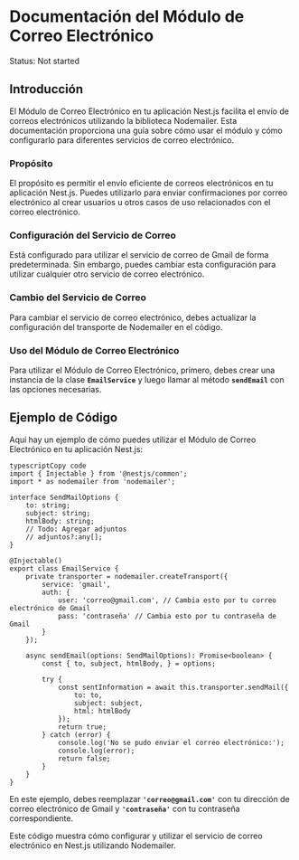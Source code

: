 # Documentación del Módulo de Correo Electrónico

Status: Not started

## **Introducción**

El Módulo de Correo Electrónico en tu aplicación Nest.js facilita el envío de correos electrónicos utilizando la biblioteca Nodemailer. Esta documentación proporciona una guía sobre cómo usar el módulo y cómo configurarlo para diferentes servicios de correo electrónico.

### **Propósito**

El propósito es permitir el envío eficiente de correos electrónicos en tu aplicación Nest.js. Puedes utilizarlo para enviar confirmaciones por correo electrónico al crear usuarios u otros casos de uso relacionados con el correo electrónico.

### **Configuración del Servicio de Correo**

Está configurado para utilizar el servicio de correo de Gmail de forma predeterminada. Sin embargo, puedes cambiar esta configuración para utilizar cualquier otro servicio de correo electrónico.

### Cambio del Servicio de Correo

Para cambiar el servicio de correo electrónico, debes actualizar la configuración del transporte de Nodemailer en el código.

### **Uso del Módulo de Correo Electrónico**

Para utilizar el Módulo de Correo Electrónico, primero, debes crear una instancia de la clase **`EmailService`** y luego llamar al método **`sendEmail`** con las opciones necesarias.

## **Ejemplo de Código**

Aquí hay un ejemplo de cómo puedes utilizar el Módulo de Correo Electrónico en tu aplicación Nest.js:

```tsx
typescriptCopy code
import { Injectable } from '@nestjs/common';
import * as nodemailer from 'nodemailer';

interface SendMailOptions {
    to: string;
    subject: string;
    htmlBody: string;
    // Todo: Agregar adjuntos
    // adjuntos?:any[];
}

@Injectable()
export class EmailService {
    private transporter = nodemailer.createTransport({
        service: 'gmail',
        auth: {
            user: 'correo@gmail.com', // Cambia esto por tu correo electrónico de Gmail
            pass: 'contraseña' // Cambia esto por tu contraseña de Gmail
        }
    });

    async sendEmail(options: SendMailOptions): Promise<boolean> {
        const { to, subject, htmlBody, } = options;

        try {
            const sentInformation = await this.transporter.sendMail({
                to: to,
                subject: subject,
                html: htmlBody
            });
            return true;
        } catch (error) {
            console.log('No se pudo enviar el correo electrónico:');
            console.log(error);
            return false;
        }
    }
}

```

En este ejemplo, debes reemplazar **`'correo@gmail.com'`** con tu dirección de correo electrónico de Gmail y **`'contraseña'`** con tu contraseña correspondiente.

Este código muestra cómo configurar y utilizar el servicio de correo electrónico en Nest.js utilizando Nodemailer.